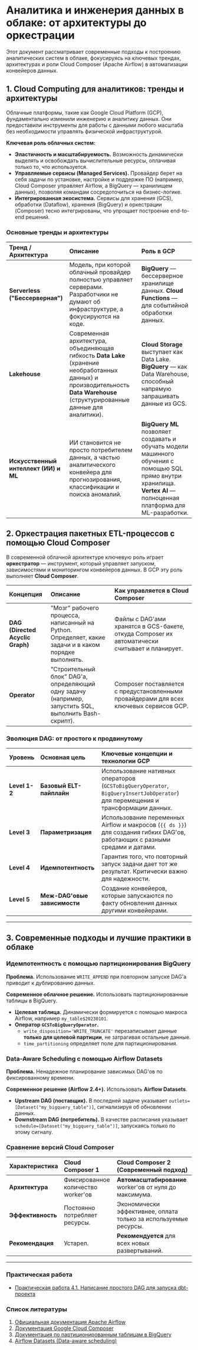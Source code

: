 # Аналитика и инженерия данных в облаке: от архитектуры до оркестрации

Этот документ рассматривает современные подходы к построению аналитических систем в облаке, фокусируясь на ключевых трендах, архитектурах и роли Cloud Composer (Apache Airflow) в автоматизации конвейеров данных.

## 1. Cloud Computing для аналитиков: тренды и архитектуры

Облачные платформы, такие как Google Cloud Platform (GCP), фундаментально изменили инженерию и аналитику данных. Они предоставили инструменты для работы с данными любого масштаба без необходимости управлять физической инфраструктурой.

**Ключевая роль облачных систем:**
- **Эластичность и масштабируемость.** Возможность динамически выделять и освобождать вычислительные ресурсы, оплачивая только то, что используется.
- **Управляемые сервисы (Managed Services).** Провайдер берет на себя задачи по установке, настройке и поддержке ПО (например, Cloud Composer управляет Airflow, а BigQuery — хранилищем данных), позволяя командам сосредоточиться на бизнес-логике.
- **Интегрированная экосистема.** Сервисы для хранения (GCS), обработки (Dataflow), хранения (BigQuery) и оркестрации (Composer) тесно интегрированы, что упрощает построение end-to-end решений.

### Основные тренды и архитектуры

| Тренд / Архитектура | Описание | Роль в GCP |
| :--- | :--- | :--- |
| **Serverless ("Бессерверная")** | Модель, при которой облачный провайдер полностью управляет серверами. Разработчики не думают об инфраструктуре, а фокусируются на коде. | **BigQuery** — бессерверное хранилище данных. **Cloud Functions** — для событийной обработки данных. |
| **Lakehouse** | Современная архитектура, объединяющая гибкость **Data Lake** (хранение необработанных данных) и производительность **Data Warehouse** (структурированные данные для аналитики). | **Cloud Storage** выступает как Data Lake. **BigQuery** — как Data Warehouse, способный напрямую запрашивать данные из GCS. |
| **Искусственный интеллект (ИИ) и ML** | ИИ становится не просто потребителем данных, а частью аналитического конвейера для прогнозирования, классификации и поиска аномалий. | **BigQuery ML** позволяет создавать и обучать модели машинного обучения с помощью SQL прямо внутри хранилища. **Vertex AI** — полноценная платформа для ML-разработки. |

## 2. Оркестрация пакетных ETL-процессов с помощью Cloud Composer

В современной облачной архитектуре ключевую роль играет **оркестратор** — инструмент, который управляет запуском, зависимостями и мониторингом конвейеров данных. В GCP эту роль выполняет **Cloud Composer**.

| Концепция | Описание | Как управляется в Cloud Composer |
| :--- | :--- | :--- |
| **DAG (Directed Acyclic Graph)** | "Мозг" рабочего процесса, написанный на Python. Определяет, какие задачи и в каком порядке выполнять. | Файлы с DAG'ами хранятся в GCS-бакете, откуда Composer их автоматически считывает и планирует. |
| **Operator** | "Строительный блок" DAG'а, определяющий одну задачу (например, запустить SQL, выполнить Bash-скрипт). | Composer поставляется с предустановленными провайдерами для всех ключевых сервисов GCP. |

### Эволюция DAG: от простого к продвинутому

| Уровень | Основная цель | Ключевые концепции и технологии GCP |
| :--- | :--- | :--- |
| **Level 1-2** | **Базовый ELT-пайплайн** | Использование нативных операторов (`GCSToBigQueryOperator`, `BigQueryInsertJobOperator`) для перемещения и трансформации данных. |
| **Level 3** | **Параметризация** | Использование переменных Airflow и макросов (`{{ ds }}`) для создания гибких DAG'ов, работающих с разными средами и датами. |
| **Level 4** | **Идемпотентность** | Гарантия того, что повторный запуск задачи дает тот же результат. Критически важно для надежности. |
| **Level 5** | **Меж-DAG'овые зависимости** | Создание конвейеров, которые запускаются по факту обновления данных другими конвейерами. |

---

## 3. Современные подходы и лучшие практики в облаке

### Идемпотентность с помощью партиционирования BigQuery

**Проблема.** Использование `WRITE_APPEND` при повторном запуске DAG'а приводит к дублированию данных.

**Современное облачное решение.** Использовать партиционированные таблицы в BigQuery.
- **Целевая таблица.** Динамически формируется с помощью макроса Airflow, например `my_table$20230101`.
- **Оператор `GCSToBigQueryOperator`.**
  - `write_disposition='WRITE_TRUNCATE'` перезаписывает данные **только для целевой партиции**, не затрагивая остальные данные.
  - `time_partitioning` определяет поле для партиционирования.

### Data-Aware Scheduling с помощью Airflow Datasets

**Проблема.** Ненадежное планирование зависимых DAG'ов по фиксированному времени.

**Современное решение (Airflow 2.4+).** Использовать **Airflow Datasets**.
- **Upstream DAG (поставщик).** В последней задаче указывает `outlets=[Dataset("my_bigquery_table")]`, сигнализируя об обновлении данных.
- **Downstream DAG (потребитель).** В качестве расписания указывает `schedule=[Dataset("my_bigquery_table")]`, запускаясь только по этому сигналу.

### Сравнение версий Cloud Composer

| Характеристика | Cloud Composer 1 | Cloud Composer 2 (Современный подход) |
| :--- | :--- | :--- |
| **Архитектура** | Фиксированное количество worker'ов | **Автомасштабирование** worker'ов от нуля до максимума. |
| **Эффективность** | Постоянно потребляет ресурсы. | Экономически эффективнее, оплата только за используемые ресурсы. |
| **Рекомендация** | Устарел. | **Рекомендуется** для всех новых развертываний. |

---

### Практическая работа

-   [Практическая работа 4.1. Написание простого DAG для запуска dbt-проекта](pw_4_1.md)

### Список литературы

1.  [Официальная документация Apache Airflow](https://airflow.apache.org/docs/)
2.  [Документация Google Cloud Composer](https://cloud.google.com/composer/docs)
3.  [Документация по партиционированным таблицам в BigQuery](https://cloud.google.com/bigquery/docs/partitioned-tables)
4.  [Airflow Datasets (Data-aware scheduling)](https://airflow.apache.org/docs/apache-airflow/stable/concepts/datasets.html)

